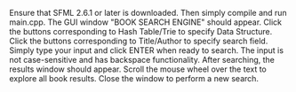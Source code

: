 Ensure that SFML 2.6.1 or later is downloaded. 
Then simply compile and run main.cpp. 
The GUI window "BOOK SEARCH ENGINE" should appear. 
Click the buttons corresponding to Hash Table/Trie to specify Data Structure.
Click the buttons corresponding to Title/Author to specify search field.
Simply type your input and click ENTER when ready to search.
The input is not case-sensitive and has backspace functionality.
After searching, the results window should appear.
Scroll the mouse wheel over the text to explore all book results.
Close the window to perform a new search.
